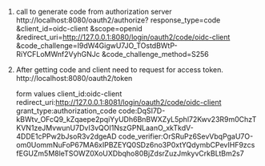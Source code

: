 1. call to generate code from authorization server
http://localhost:8080/oauth2/authorize?
  response_type=code
  &client_id=oidc-client
  &scope=openid
  &redirect_uri=http://127.0.0.1:8080/login/oauth2/code/oidc-client
  &code_challenge=I9dW4GigwU7JO_TOstdBWtP-RiYCFLoMWnf2VyhGNJc
  &code_challenge_method=S256

2. After getting code and client need to request for access token.
   http://localhost:8080/oauth2/token
   
   form values
   client_id:oidc-client
   redirect_uri:http://127.0.0.1:8081/login/oauth2/code/oidc-client
   grant_type:authorization_code
   code:DqSI7D-kBWtv_OFcQ9_kZqaepe2pqiYyUDh6BnBWXZyL5phl72Kwv23R9m0ChzTKVN1zeJMvwunU7DvI3vQOI1NszGPNLaanO_xkTkdV-4DDE1cPPw2bJsoR3v2dgeAD
   code_verifier:OrSRuPz6SevVbqPgaU7O-om0UommNuFoP67MA6xIPBZEYQ0SDz6no3P0xtYQdymbCPevIHF9zcsfEGUZm5M8leTSOWZ0XoUXDbqho80BjZdsrZuzJmkyvCrkBLtBm2s7